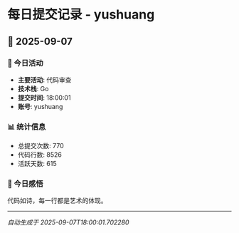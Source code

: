 # 每日提交记录 - yushuang

## 📅 2025-09-07

### 🎯 今日活动
- **主要活动**: 代码审查
- **技术栈**: Go
- **提交时间**: 18:00:01
- **账号**: yushuang

### 📊 统计信息
- 总提交次数: 770
- 代码行数: 8526
- 活跃天数: 615

### 💭 今日感悟
代码如诗，每一行都是艺术的体现。

---
*自动生成于 2025-09-07T18:00:01.702280*
